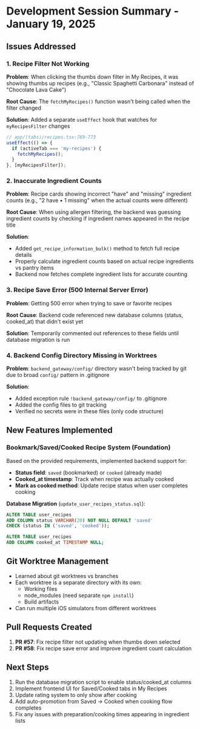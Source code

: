 # Development Session Summary - January 19, 2025

## Issues Addressed

### 1. Recipe Filter Not Working
**Problem**: When clicking the thumbs down filter in My Recipes, it was showing thumbs up recipes (e.g., "Classic Spaghetti Carbonara" instead of "Chocolate Lava Cake")

**Root Cause**: The `fetchMyRecipes()` function wasn't being called when the filter changed

**Solution**: Added a separate `useEffect` hook that watches for `myRecipesFilter` changes
```typescript
// app/(tabs)/recipes.tsx:769-773
useEffect(() => {
  if (activeTab === 'my-recipes') {
    fetchMyRecipes();
  }
}, [myRecipesFilter]);
```

### 2. Inaccurate Ingredient Counts
**Problem**: Recipe cards showing incorrect "have" and "missing" ingredient counts (e.g., "2 have • 1 missing" when the actual counts were different)

**Root Cause**: When using allergen filtering, the backend was guessing ingredient counts by checking if ingredient names appeared in the recipe title

**Solution**: 
- Added `get_recipe_information_bulk()` method to fetch full recipe details
- Properly calculate ingredient counts based on actual recipe ingredients vs pantry items
- Backend now fetches complete ingredient lists for accurate counting

### 3. Recipe Save Error (500 Internal Server Error)
**Problem**: Getting 500 error when trying to save or favorite recipes

**Root Cause**: Backend code referenced new database columns (status, cooked_at) that didn't exist yet

**Solution**: Temporarily commented out references to these fields until database migration is run

### 4. Backend Config Directory Missing in Worktrees
**Problem**: `backend_gateway/config/` directory wasn't being tracked by git due to broad `config/` pattern in .gitignore

**Solution**: 
- Added exception rule `!backend_gateway/config/` to .gitignore
- Added the config files to git tracking
- Verified no secrets were in these files (only code structure)

## New Features Implemented

### Bookmark/Saved/Cooked Recipe System (Foundation)
Based on the provided requirements, implemented backend support for:
- **Status field**: `saved` (bookmarked) or `cooked` (already made)
- **Cooked_at timestamp**: Track when recipe was actually cooked
- **Mark as cooked method**: Update recipe status when user completes cooking

**Database Migration** (`update_user_recipes_status.sql`):
```sql
ALTER TABLE user_recipes 
ADD COLUMN status VARCHAR(20) NOT NULL DEFAULT 'saved' 
CHECK (status IN ('saved', 'cooked'));

ALTER TABLE user_recipes 
ADD COLUMN cooked_at TIMESTAMP NULL;
```

## Git Worktree Management
- Learned about git worktrees vs branches
- Each worktree is a separate directory with its own:
  - Working files
  - node_modules (need separate `npm install`)
  - Build artifacts
- Can run multiple iOS simulators from different worktrees

## Pull Requests Created
1. **PR #57**: Fix recipe filter not updating when thumbs down selected
2. **PR #58**: Fix recipe save error and improve ingredient count calculation

## Next Steps
1. Run the database migration script to enable status/cooked_at columns
2. Implement frontend UI for Saved/Cooked tabs in My Recipes
3. Update rating system to only show after cooking
4. Add auto-promotion from Saved → Cooked when cooking flow completes
5. Fix any issues with preparation/cooking times appearing in ingredient lists